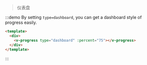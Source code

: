 > 仪表盘

:::demo By setting `type=dashboard`, you can get a dashboard style of progress easily.

```html
<template>
  <div>
    <v-progress type="dashboard" :percent="75"></v-progress>
  </div>
</template>
```
:::
